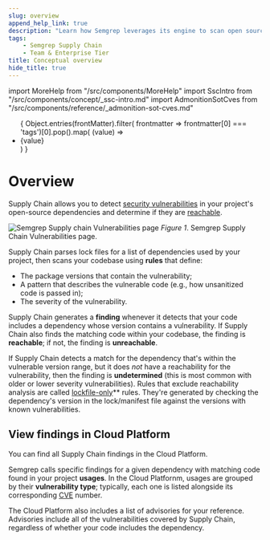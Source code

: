 ```yaml
---
slug: overview 
append_help_link: true
description: "Learn how Semgrep leverages its engine to scan open source dependencies with high-signal rules."
tags:
    - Semgrep Supply Chain
    - Team & Enterprise Tier
title: Conceptual overview 
hide_title: true
---
```



import MoreHelp from "/src/components/MoreHelp"
import SscIntro from "/src/components/concept/_ssc-intro.md"
import AdmonitionSotCves from "/src/components/reference/_admonition-sot-cves.md"


<ul id="tag__badge-list">
{
Object.entries(frontMatter).filter(
    frontmatter => frontmatter[0] === 'tags')[0].pop().map(
    (value) => <li class='tag__badge-item'>{value}</li> )
}
</ul>

# Overview

<SscIntro />


Supply Chain allows you to detect [security vulnerabilities](https://nvd.nist.gov/general/news/change-timeline) in your project's open-source dependencies and determine if they are [reachable](/semgrep-supply-chain/glossary/#reachability).

![Semgrep Supply chain Vulnerabilities page](/img/sc-vulns.png)
_Figure 1_. Semgrep Supply Chain Vulnerabilities page.
 
Supply Chain parses lock files for a list of dependencies used by your project, then scans your codebase using **rules** that define:

* The package versions that contain the vulnerability;
* A pattern that describes the vulnerable code (e.g., how unsanitized code is passed in);
* The severity of the vulnerability.

Supply Chain generates a **finding** whenever it detects that your code includes a dependency whose version contains a vulnerability. If Supply Chain also finds the matching code within your codebase, the finding is **reachable**; if not, the finding is **unreachable**.

If Supply Chain detects a match for the dependency that's within the vulnerable version range, but it does *not* have a reachability for the vulnerability, then the finding is **undetermined** (this is most common with older or lower severity vulnerabilities). Rules that exclude reachability analysis are called [lockfile-only](/semgrep-supply-chain/glossary/#lockfile-only-rules)** rules. They're generated by checking the dependency's version in the lock/manifest file against the versions with known vulnerabilities.

## View findings in Cloud Platform

You can find all Supply Chain findings in the Cloud Platform.

Semgrep calls specific findings for a given dependency with matching code found in your project **usages**. In the Cloud Platfornm, usages are grouped by their **vulnerability type**; typically, each one is listed alongside its corresponding [CVE](https://www.cve.org/About/Overview) number.

The Cloud Platform also includes a list of advisories for your reference. Advisories include all of the vulnerabilities covered by Supply Chain, regardless of whether your code includes the dependency.